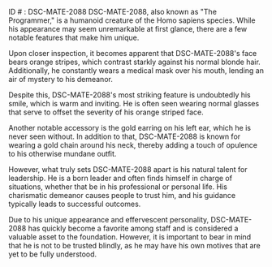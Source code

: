 ID # : DSC-MATE-2088
DSC-MATE-2088, also known as "The Programmer," is a humanoid creature of the Homo sapiens species. While his appearance may seem unremarkable at first glance, there are a few notable features that make him unique.

Upon closer inspection, it becomes apparent that DSC-MATE-2088's face bears orange stripes, which contrast starkly against his normal blonde hair. Additionally, he constantly wears a medical mask over his mouth, lending an air of mystery to his demeanor.

Despite this, DSC-MATE-2088's most striking feature is undoubtedly his smile, which is warm and inviting. He is often seen wearing normal glasses that serve to offset the severity of his orange striped face.

Another notable accessory is the gold earring on his left ear, which he is never seen without. In addition to that, DSC-MATE-2088 is known for wearing a gold chain around his neck, thereby adding a touch of opulence to his otherwise mundane outfit.

However, what truly sets DSC-MATE-2088 apart is his natural talent for leadership. He is a born leader and often finds himself in charge of situations, whether that be in his professional or personal life. His charismatic demeanor causes people to trust him, and his guidance typically leads to successful outcomes.

Due to his unique appearance and effervescent personality, DSC-MATE-2088 has quickly become a favorite among staff and is considered a valuable asset to the foundation. However, it is important to bear in mind that he is not to be trusted blindly, as he may have his own motives that are yet to be fully understood.